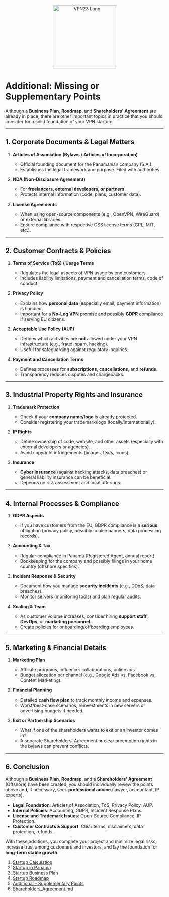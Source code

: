 <div align="center">
    <img src="https://x3.dynu.com/assets/logo-D3O0-4lF.png" alt="VPN23 Logo" width="200"/>
</div>

# Additional: Missing or Supplementary Points

Although a **Business Plan**, **Roadmap**, and **Shareholders' Agreement** are already in place, there are other important topics in practice that you should consider for a solid foundation of your VPN startup:

---

## 1. Corporate Documents & Legal Matters

1. **Articles of Association (Bylaws / Articles of Incorporation)**  
   - Official founding document for the Panamanian company (S.A.).  
   - Establishes the legal framework and purpose. Filed with authorities.

2. **NDA (Non-Disclosure Agreement)**  
   - For **freelancers, external developers, or partners**.  
   - Protects internal information (code, plans, customer data).

3. **License Agreements**  
   - When using open-source components (e.g., OpenVPN, WireGuard) or external libraries.  
   - Ensure compliance with respective OSS license terms (GPL, MIT, etc.).

---

## 2. Customer Contracts & Policies

1. **Terms of Service (ToS) / Usage Terms**  
   - Regulates the legal aspects of VPN usage by end customers.  
   - Includes liability limitations, payment and cancellation terms, code of conduct.

2. **Privacy Policy**  
   - Explains how **personal data** (especially email, payment information) is handled.  
   - Important for a **No-Log VPN** promise and possibly **GDPR** compliance if serving EU citizens.

3. **Acceptable Use Policy (AUP)**  
   - Defines which activities are **not** allowed under your VPN infrastructure (e.g., fraud, spam, hacking).  
   - Useful for safeguarding against regulatory inquiries.

4. **Payment and Cancellation Terms**  
   - Defines processes for **subscriptions**, **cancellations**, and **refunds**.  
   - Transparency reduces disputes and chargebacks.

---

## 3. Industrial Property Rights and Insurance

1. **Trademark Protection**  
   - Check if your **company name/logo** is already protected.  
   - Consider registering your trademark/logo (locally/internationally).

2. **IP Rights**  
   - Define ownership of code, website, and other assets (especially with external developers or agencies).  
   - Avoid copyright infringements (images, texts, icons).

3. **Insurance**  
   - **Cyber Insurance** (against hacking attacks, data breaches) or general liability insurance can be beneficial.  
   - Depends on risk assessment and local offerings.

---

## 4. Internal Processes & Compliance

1. **GDPR Aspects**  
   - If you have customers from the EU, GDPR compliance is a **serious** obligation (privacy policy, possibly cookie banners, data processing records).

2. **Accounting & Tax**  
   - Regular compliance in Panama (Registered Agent, annual report).  
   - Bookkeeping for the company and possibly filings in your home country (offshore specifics).

3. **Incident Response & Security**  
   - Document how you manage **security incidents** (e.g., DDoS, data breaches).  
   - Monitor servers (monitoring tools) and plan regular audits.

4. **Scaling & Team**  
   - As customer volume increases, consider hiring **support staff**, **DevOps**, or **marketing personnel**.  
   - Create policies for onboarding/offboarding employees.

---

## 5. Marketing & Financial Details

1. **Marketing Plan**  
   - Affiliate programs, influencer collaborations, online ads.  
   - Budget allocation per channel (e.g., Google Ads vs. Facebook vs. Content Marketing).

2. **Financial Planning**  
   - Detailed **cash flow plan** to track monthly income and expenses.  
   - Worst/best-case scenarios, reinvestments in new servers or advertising budgets if needed.

3. **Exit or Partnership Scenarios**  
   - What if one of the shareholders wants to exit or an investor comes in?  
   - A separate Shareholders' Agreement or clear preemption rights in the bylaws can prevent conflicts.

---

## 6. Conclusion

Although a **Business Plan**, **Roadmap**, and a **Shareholders' Agreement** (Offshore) have been created, you should individually review the points above and, if necessary, seek **professional advice** (lawyer, accountant, IP experts).

- **Legal Foundation**: Articles of Association, ToS, Privacy Policy, AUP.  
- **Internal Policies**: Accounting, GDPR, Incident Response Plans.  
- **License and Trademark Issues**: Open-Source Compliance, IP Protection.  
- **Customer Contracts & Support**: Clear terms, disclaimers, data protection, refunds.

With these additions, you complete your project and minimize legal risks, increase trust among customers and investors, and lay the foundation for **long-term stable growth**.

1. [Startup Calculation](https://github.com/xheen908/VPN23_PR_enEN/blob/main/startup_kalkulation.md)  
2. [Startup in Panama](https://github.com/xheen908/VPN23_PR_enEN/blob/main/startup_panama.md)  
3. [Startup Business Plan](https://github.com/xheen908/VPN23_PR_enEN/blob/main/startup_buisnessplan.md)  
4. [Startup Roadmap](https://github.com/xheen908/VPN23_PR_enEN/blob/main/startup_roadmap.md)  
5. [Additional – Supplementary Points](https://github.com/xheen908/VPN23_PR_enEN/blob/main/zusatz.md)
6. [Shareholders_Agreement.md](https://github.com/xheen908/VPN23_PR_enEN/blob/main/Shareholders_Agreement.md)
